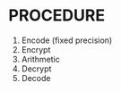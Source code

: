# PROCEDURE 
1.    Encode (fixed precision)
2.    Encrypt
3.    Arithmetic
4.    Decrypt
5.    Decode


